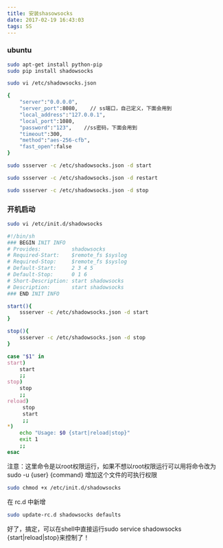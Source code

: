 ```yaml
---
title: 安装shasowsocks
date: 2017-02-19 16:43:03
tags: SS
---
```

### ubuntu
```bash
sudo apt-get install python-pip
sudo pip install shadowsocks
```

```bash
sudo vi /etc/shadowsocks.json
```

```bash
{
    "server":"0.0.0.0",    
    "server_port":8080,    // ss端口，自己定义，下面会用到
    "local_address":"127.0.0.1",
    "local_port":1080,
    "password":"123",    //ss密码，下面会用到
    "timeout":300,
    "method":"aes-256-cfb",
    "fast_open":false
}
```

```bash
sudo ssserver -c /etc/shadowsocks.json -d start
```

```bash
sudo ssserver -c /etc/shadowsocks.json -d restart

sudo ssserver -c /etc/shadowsocks.json -d stop
```

### 开机启动

```bash
sudo vi /etc/init.d/shadowsocks
```

```bash
#!/bin/sh
### BEGIN INIT INFO
# Provides:          shadowsocks
# Required-Start:    $remote_fs $syslog
# Required-Stop:     $remote_fs $syslog
# Default-Start:     2 3 4 5
# Default-Stop:      0 1 6
# Short-Description: start shadowsocks 
# Description:       start shadowsocks
### END INIT INFO

start(){
    ssserver -c /etc/shadowsocks.json -d start
}

stop(){
    ssserver -c /etc/shadowsocks.json -d stop
}

case "$1" in
start)
    start
    ;;
stop)
    stop
    ;;
reload)
     stop
     start
     ;;
*)
    echo "Usage: $0 {start|reload|stop}"
    exit 1
    ;;
esac
```

注意：这里命令是以root权限运行，如果不想以root权限运行可以用将命令改为sudo -u {user} {command}
增加这个文件的可执行权限
```bash
sudo chmod +x /etc/init.d/shadowsocks
```
在 rc.d 中新增
```bash
sudo update-rc.d shadowsocks defaults
```

好了，搞定，可以在shell中直接运行sudo service shadowsocks {start|reload|stop}来控制了！